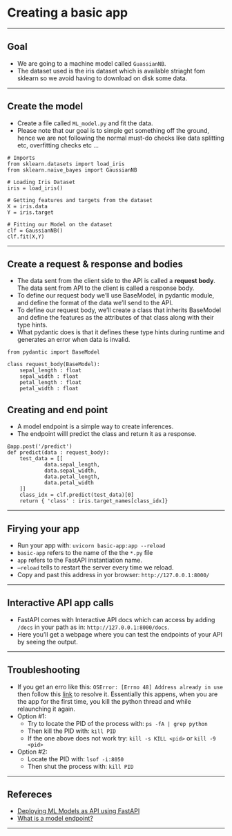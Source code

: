 # Creating a basic app
***

## Goal
- We are going to a machine model called `GuassianNB`.
- The dataset used is the iris dataset which is available striaght fom sklearn so we avoid having to download on disk some data.
***

## Create the model
- Create a file called `ML_model.py` and fit the data.
- Please note that our goal is to simple get something off the ground, hence we are not following the normal must-do checks like data splitting etc, overfitting checks etc ...
```
# Imports
from sklearn.datasets import load_iris
from sklearn.naive_bayes import GaussianNB

# Loading Iris Dataset
iris = load_iris()

# Getting features and targets from the dataset
X = iris.data
Y = iris.target

# Fitting our Model on the dataset
clf = GaussianNB()
clf.fit(X,Y)
```
***

## Create a request & response and bodies
- The data sent from the client side to the API is called a **request body**. The data sent from API to the client is called a response body. 
- To define our request body we’ll use BaseModel, in pydantic module, and define the format of the data we’ll send to the API. 
- To define our request body, we’ll create a class that inherits BaseModel and define the features as the attributes of that class along with their type hints.
- What pydantic does is that it defines these type hints during runtime and generates an error when data is invalid.
```
from pydantic import BaseModel

class request_body(BaseModel):
    sepal_length : float
    sepal_width : float
    petal_length : float
    petal_width : float
```

## Creating and end point
- A model endpoint is a simple way to create inferences.
- The endpoint willl predict the class and return it as a response.
```
@app.post('/predict')
def predict(data : request_body):
    test_data = [[
            data.sepal_length, 
            data.sepal_width, 
            data.petal_length, 
            data.petal_width
    ]]
    class_idx = clf.predict(test_data)[0]
    return { 'class' : iris.target_names[class_idx]}
```
***

## Firying your app
- Run your app with: `uvicorn basic-app:app --reload`
- `basic-app` refers to the name of the the `*.py` file
- `app` refers to the FastAPI instantiation name.
- `–reload` tells to restart the server every time we reload.
- Copy and past this address in yor browser: `http://127.0.0.1:8000/`
***

## Interactive API app calls
- FastAPI comes with Interactive API docs which can access by adding `/docs` in your path as in: `http://127.0.0.1:8000/docs`. 
- Here you’ll get a webpage where you can test the endpoints of your API by seeing the output.
*** 


## Troubleshooting
- If you get an erro like this: `OSError: [Errno 48] Address already in use` then follow this [link](https://ishaileshmishra.medium.com/the-python-flask-problem-socket-error-errno-48-address-already-in-use-4d074847587e) to resolve it. Essentially this appens, when you are the app for the first time, you kill the python thread and while relaunching it again.
- Option #1:
   - Try to locate the PID of the process with: `ps -fA | grep python`
   - Then kill the PID with: `kill PID`
   - If the one above does not work try: `kill -s KILL <pid>` or `kill -9 <pid>`
- Option #2:
   - Locate the PID with: `lsof -i:8050`
   -  Then shut the process with: `kill PID`
***

## Refereces
- [Deploying ML Models as API using FastAPI](https://www.geeksforgeeks.org/deploying-ml-models-as-api-using-fastapi/?ref=rp)
- [What is a model endpoint?](https://medium.com/@starpebble/what-is-a-model-endpoint-101cd264d96f)
***
